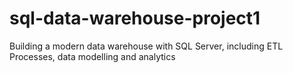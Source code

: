 # sql-data-warehouse-project1
Building a modern data warehouse with SQL Server, including ETL Processes, data modelling and analytics
